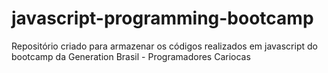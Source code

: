 # javascript-programming-bootcamp
Repositório criado para armazenar os códigos realizados em javascript do bootcamp da Generation Brasil - Programadores Cariocas
